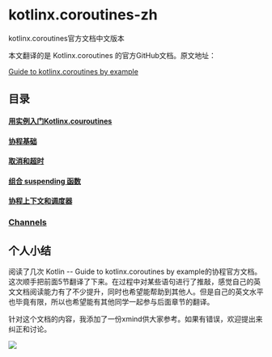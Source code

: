 # kotlinx.coroutines-zh
kotlinx.coroutines官方文档中文版本

本文翻译的是 Kotlinx.coroutines 的官方GitHub文档。原文地址：

[Guide to kotlinx.coroutines by example](https://github.com/shaomaicheng/kotlinx.coroutines/blob/master/coroutines-guide.md)


## 目录

#### [用实例入门Kotlinx.couroutines](./guide/example/main.md)

#### [协程基础](./guide/example/basic.md)

#### [取消和超时](./guide/example/cancelandtimeout.md)

#### [组合 suspending 函数](./guide/example/componsecoroutine.md)

#### [协程上下文和调度器](./guide/example/contextdispatchers.md)

### [Channels](./guide/example/channel.md)


## 个人小结

阅读了几次 Kotlin -- Guide to kotlinx.coroutines by example的协程官方文档。这次顺手把前面5节翻译了下来。在过程中对某些语句进行了推敲，感觉自己的英文文档阅读能力有了不少提升，同时也希望能帮助到其他人。但是自己的英文水平也毕竟有限，所以也希望能有其他同学一起参与后面章节的翻译。

针对这个文档的内容，我添加了一份xmind供大家参考。如果有错误，欢迎提出来纠正和讨论。



![](https://github.com/shaomaicheng/kotlinx.coroutines-zh/blob/master/guide/imgs/coroutine.jpg?raw=true)
